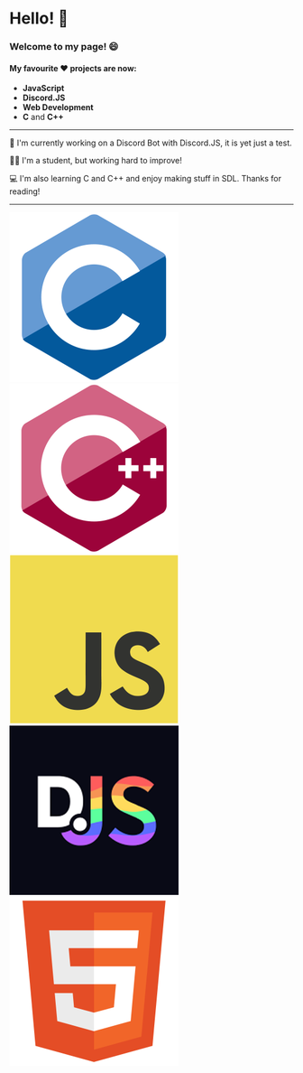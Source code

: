 # Hello! 👋

### Welcome to my page! 😄

#### My favourite ❤ projects are now:

* **JavaScript**
* **Discord.JS**
* **Web Development**
* **C** and **C++**

----------------------------

🤖 I'm currently working on a Discord Bot with Discord.JS, it is yet just a test.

👨‍🔬 I'm a student, but working hard to improve!

💻 I'm also learning C and C++ and enjoy making stuff in SDL. Thanks for reading!

----------------------------
![C](img/c.png)
![C++](img/cpp.png)
![JavaScript](img/js.png)
![Discord.JS](img/djs.png)
![HTML5](img/html.png)